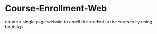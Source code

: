 # Course-Enrollment-Web
create a single page website to enroll the student in the courses by using bootstap
